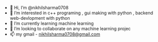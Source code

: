 - 👋 Hi, I’m @nikhilsharma0708
- 👀 I’m interested in c++ programing , gui making with python , backend web-devlopment with python 
- 🌱 I’m currently learning machine learning 
- 💞️ I’m looking to collaborate on any machine learning projec 
- 📫 my gmail - nikhilsharma0708@gmail.com

<!---
nikhilsharma0708/nikhilsharma0708 is a ✨ special ✨ repository because its `README.md` (this file) appears on your GitHub profile.
You can click the Preview link to take a look at your changes.
--->
